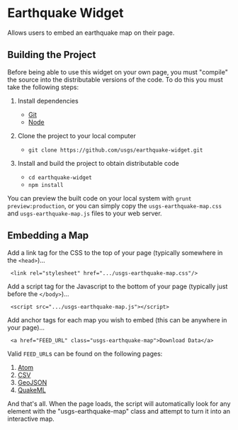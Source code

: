 Earthquake Widget
=================

Allows users to embed an earthquake map on their page.


Building the Project
--------------------

Before being able to use this widget on your own page, you must "compile" the
source into the distributable versions of the code. To do this you must take the
following steps:

1. Install dependencies
   - [Git](http://git-scm.com/)
   - [Node](http://nodejs.org/)

2. Clone the project to your local computer
   - ```git clone https://github.com/usgs/earthquake-widget.git```

3. Install and build the project to obtain distributable code
   - ```cd earthquake-widget```
   - ```npm install```

You can preview the built code on your local system with
```grunt preview:production```, or you can simply copy the
```usgs-earthquake-map.css``` and ```usgs-earthquake-map.js``` files to your
web server.


Embedding a Map
---------------

Add a link tag for the CSS to the top of your page
(typically somewhere in the ```<head>```)...

```
 <link rel="stylesheet" href=".../usgs-earthquake-map.css"/>
```

Add a script tag for the Javascript to the bottom of your page
(typically just before the ```</body>```)...

```
 <script src=".../usgs-earthquake-map.js"></script>
```

Add anchor tags for each map you wish to embed
(this can be anywhere in your page)...

```
 <a href="FEED_URL" class="usgs-earthquake-map">Download Data</a>
```

Valid ```FEED_URL```s can be found on the following pages:

 1. [Atom](http://earthquake.usgs.gov/earthquakes/feed/v1.0/atom.php)
 2. [CSV](http://earthquake.usgs.gov/earthquakes/feed/v1.0/csv.php)
 3. [GeoJSON](http://earthquake.usgs.gov/earthquakes/feed/v1.0/geojson.php)
 4. [QuakeML](http://earthquake.usgs.gov/earthquakes/feed/v1.0/quakeml.php)


And that's all. When the page loads, the script will automatically look for
any element with the "usgs-earthquake-map" class and attempt to turn it into
an interactive map.
